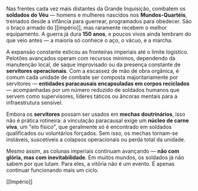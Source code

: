 Nas frentes cada vez mais distantes da Grande Inquisição, combatem os **soldados do Véu** — homens e mulheres nascidos nos **Mundos-Quartéis**, treinados desde a infância para guerrear, programados para obedecer. São o braço armado do [[império]], mas raramente recebem o melhor equipamento. A guerra já dura **150 anos**, e poucos vivos ainda lembram do que veio antes — a maioria só conhece o aço, o vácuo, e a marcha.

A expansão constante esticou as fronteiras imperiais até o limite logístico. Pelotões avançados operam com recursos mínimos, dependendo da manutenção local, de saque improvisado ou da presença constante de **servitores operacionais**. Com a escassez de mão de obra orgânica, é comum cada unidade de combate ser composta majoritariamente por servitores — **entidades paracausais encapsuladas em corpos reciclados** — acompanhadas por um número reduzido de soldados humanos que servem como supervisores, líderes táticos ou âncoras mentais para a infraestrutura sensível.

Embora os **servitores** possam ser usados em **mechas doutrinários**, isso não é prática rotineira: a vinculação paracausal exige um **núcleo de carne viva**, um "elo físico", que geralmente só é encontrado em soldados qualificados ou voluntários forçados. Sem isso, os mechas tornam-se instáveis, suscetíveis a colapsos operacionais ou perda total da unidade.

Mesmo assim, as colunas imperiais continuam avançando — **não com glória, mas com inevitabilidade**.  Em muitos mundos, os soldados já não sabem por que lutam. Para eles, a vitória não é um evento. É apenas continuar funcionando mais um ciclo.

[[Império]]